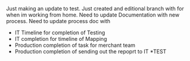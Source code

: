 Just making an update to test.
Just created and editional branch with for when im working from home. Need to update Documentation with new process.
Need to update process doc with
 
* IT Timeline for completion of  Testing
* IT completion for timeline of Mapping 
*  Production completion of task for  merchant team
*  Production completion of sending out the repoprt to IT 
*TEST
